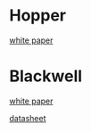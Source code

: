 # Hopper
[white paper](https://resources.nvidia.com/en-us-hopper-architecture/nvidia-h100-tensor-c) 

# Blackwell
[white paper](https://resources.nvidia.com/en-us-blackwell-architecture)

[datasheet](https://resources.nvidia.com/en-us-dgx-systems/dgx-b200-datasheet)